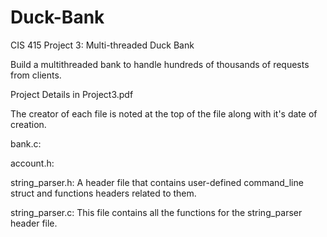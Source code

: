 # Duck-Bank
CIS 415 Project 3: Multi-threaded Duck Bank

Build a multithreaded bank to handle hundreds of thousands of requests from clients.

Project Details in Project3.pdf

The creator of each file is noted at the top of the file along with it's date of creation.

bank.c: 

account.h: 

string_parser.h: A header file that contains user-defined command_line struct and functions headers related to them.

string_parser.c: This file contains all the functions for the string_parser header file.
